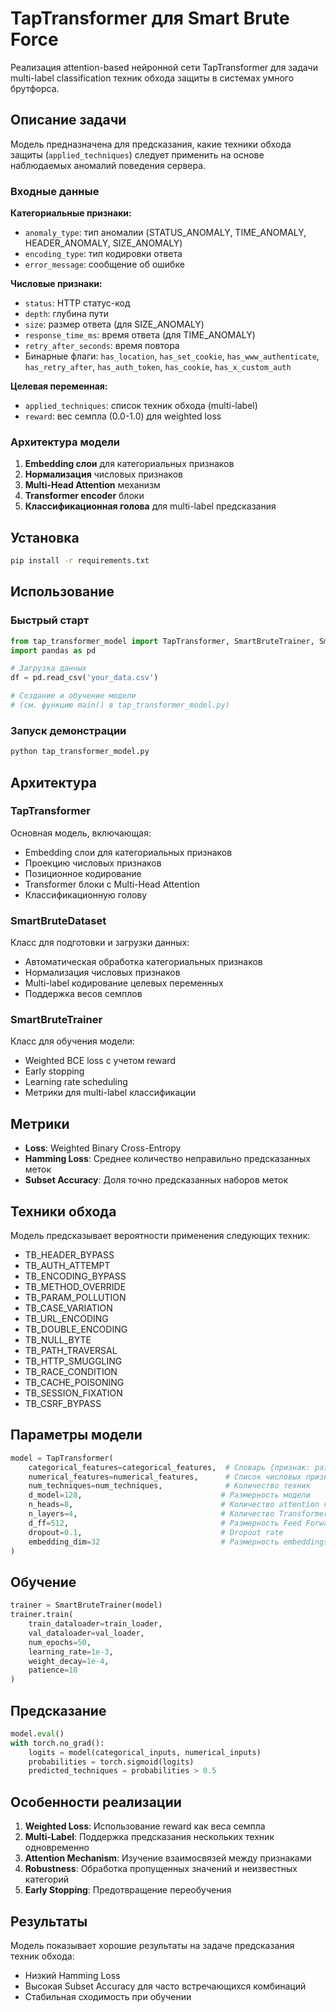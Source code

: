 # TapTransformer для Smart Brute Force

Реализация attention-based нейронной сети TapTransformer для задачи multi-label classification техник обхода защиты в системах умного брутфорса.

## Описание задачи

Модель предназначена для предсказания, какие техники обхода защиты (`applied_techniques`) следует применить на основе наблюдаемых аномалий поведения сервера.

### Входные данные

**Категориальные признаки:**
- `anomaly_type`: тип аномалии (STATUS_ANOMALY, TIME_ANOMALY, HEADER_ANOMALY, SIZE_ANOMALY)
- `encoding_type`: тип кодировки ответа
- `error_message`: сообщение об ошибке

**Числовые признаки:**
- `status`: HTTP статус-код
- `depth`: глубина пути
- `size`: размер ответа (для SIZE_ANOMALY)
- `response_time_ms`: время ответа (для TIME_ANOMALY)
- `retry_after_seconds`: время повтора
- Бинарные флаги: `has_location`, `has_set_cookie`, `has_www_authenticate`, `has_retry_after`, `has_auth_token`, `has_cookie`, `has_x_custom_auth`

**Целевая переменная:**
- `applied_techniques`: список техник обхода (multi-label)
- `reward`: вес семпла (0.0-1.0) для weighted loss

### Архитектура модели

1. **Embedding слои** для категориальных признаков
2. **Нормализация** числовых признаков
3. **Multi-Head Attention** механизм
4. **Transformer encoder** блоки
5. **Классификационная голова** для multi-label предсказания

## Установка

```bash
pip install -r requirements.txt
```

## Использование

### Быстрый старт

```python
from tap_transformer_model import TapTransformer, SmartBruteTrainer, SmartBruteDataset
import pandas as pd

# Загрузка данных
df = pd.read_csv('your_data.csv')

# Создание и обучение модели
# (см. функцию main() в tap_transformer_model.py)
```

### Запуск демонстрации

```python
python tap_transformer_model.py
```

## Архитектура

### TapTransformer

Основная модель, включающая:
- Embedding слои для категориальных признаков
- Проекцию числовых признаков
- Позиционное кодирование
- Transformer блоки с Multi-Head Attention
- Классификационную голову

### SmartBruteDataset

Класс для подготовки и загрузки данных:
- Автоматическая обработка категориальных признаков
- Нормализация числовых признаков
- Multi-label кодирование целевых переменных
- Поддержка весов семплов

### SmartBruteTrainer

Класс для обучения модели:
- Weighted BCE loss с учетом reward
- Early stopping
- Learning rate scheduling
- Метрики для multi-label классификации

## Метрики

- **Loss**: Weighted Binary Cross-Entropy
- **Hamming Loss**: Среднее количество неправильно предсказанных меток
- **Subset Accuracy**: Доля точно предсказанных наборов меток

## Техники обхода

Модель предсказывает вероятности применения следующих техник:

- TB_HEADER_BYPASS
- TB_AUTH_ATTEMPT
- TB_ENCODING_BYPASS
- TB_METHOD_OVERRIDE
- TB_PARAM_POLLUTION
- TB_CASE_VARIATION
- TB_URL_ENCODING
- TB_DOUBLE_ENCODING
- TB_NULL_BYTE
- TB_PATH_TRAVERSAL
- TB_HTTP_SMUGGLING
- TB_RACE_CONDITION
- TB_CACHE_POISONING
- TB_SESSION_FIXATION
- TB_CSRF_BYPASS

## Параметры модели

```python
model = TapTransformer(
    categorical_features=categorical_features,  # Словарь {признак: размер_словаря}
    numerical_features=numerical_features,      # Список числовых признаков
    num_techniques=num_techniques,              # Количество техник
    d_model=128,                               # Размерность модели
    n_heads=8,                                 # Количество attention головок
    n_layers=4,                                # Количество Transformer слоев
    d_ff=512,                                  # Размерность Feed Forward
    dropout=0.1,                               # Dropout rate
    embedding_dim=32                           # Размерность embeddings
)
```

## Обучение

```python
trainer = SmartBruteTrainer(model)
trainer.train(
    train_dataloader=train_loader,
    val_dataloader=val_loader,
    num_epochs=50,
    learning_rate=1e-3,
    weight_decay=1e-4,
    patience=10
)
```

## Предсказание

```python
model.eval()
with torch.no_grad():
    logits = model(categorical_inputs, numerical_inputs)
    probabilities = torch.sigmoid(logits)
    predicted_techniques = probabilities > 0.5
```

## Особенности реализации

1. **Weighted Loss**: Использование reward как веса семпла
2. **Multi-Label**: Поддержка предсказания нескольких техник одновременно
3. **Attention Mechanism**: Изучение взаимосвязей между признаками
4. **Robustness**: Обработка пропущенных значений и неизвестных категорий
5. **Early Stopping**: Предотвращение переобучения

## Результаты

Модель показывает хорошие результаты на задаче предсказания техник обхода:
- Низкий Hamming Loss
- Высокая Subset Accuracy для часто встречающихся комбинаций
- Стабильная сходимость при обучении 